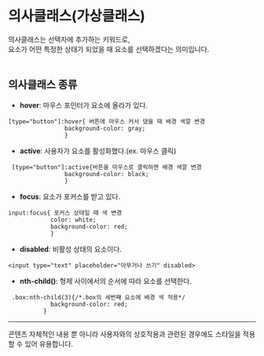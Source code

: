 # 의사클래스(가상클래스)
의사클래스는 선택자에 추가하는 키워드로,<br> 
요소가 어떤 특정한 상태가 되었을 때 요소를 선택하겠다는 의미입니다.<br> <br> 

## 의사클래스 종류
* **hover**: 마우스 포인터가 요소에 올라가 있다.<br> 
```
[type="button"]:hover{ 버튼에 마우스 커서 댔을 때 배경 색깔 변경
                background-color: gray;
                }
```
* **active**: 사용자가 요소를 활성화했다.(ex. 마우스 클릭)<br> 
```
 [type="button"]:active{버튼을 마우스로 클릭하면 배경 색깔 변경
                background-color: black;
                }
```
* **focus**: 요소가 포커스를 받고 있다.<br> 
```
input:focus{ 포커스 상태일 때 색 변경
            color: white;
            background-color: red;
            }
```
* **disabled**: 비활성 상태의 요소이다.<br> 
```
<input type="text" placeholder="아무거나 쓰기" disabled>
```
* **nth-child()**: 형제 사이에서의 순서에 따라 요소를 선택한다.<br> 
```
 .box:nth-child(3){/*.box의 세번째 요소에 배경 색 적용*/
            background-color: red;
          }
```
---
콘텐츠 자체적인 내용 뿐 아니라 사용자와의 상호작용과 관련된 경우에도 스타일을 적용할 수 있어 유용합니다.